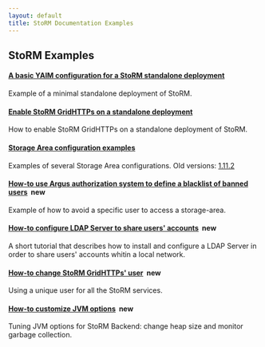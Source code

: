 ```yaml
---
layout: default
title: StoRM Documentation Examples
---
```


## StoRM Examples

#### [A basic YAIM configuration for a StoRM standalone deployment][example1] 
Example of a minimal standalone deployment of StoRM.

#### [Enable StoRM GridHTTPs on a standalone deployment][example2] 
How to enable StoRM GridHTTPs on a standalone deployment of StoRM.

#### [Storage Area configuration examples][example3] 
Examples of several Storage Area configurations.
Old versions: [1.11.2][example3old1]

#### [How-to use Argus authorization system to define a blacklist of banned users][example4] &nbsp;<span class="label label-success">new</span>
Example of how to avoid a specific user to access a storage-area.

#### [How-to configure LDAP Server to share users' accounts][example5] &nbsp;<span class="label label-success">new</span>
A short tutorial that describes how to install and configure a LDAP Server in order to share users' accounts whitin a local network.

#### [How-to change StoRM GridHTTPs' user][example6] &nbsp;<span class="label label-success">new</span>
Using a unique user for all the StoRM services.

#### [How-to customize JVM options][example7] &nbsp;<span class="label label-success">new</span>
Tuning JVM options for StoRM Backend: change heap size and monitor garbage collection.

[example1]: {{site.baseurl}}/documentation/examples/basic-storm-standalone-configuration/1.11.2/basic-storm-standalone-configuration.html
[example2]: {{site.baseurl}}/documentation/examples/enable-gridhttps-standalone-deployment/1.11.2/enable-gridhttps-standalone-deployment.html
[example3]: {{site.baseurl}}/documentation/examples/storage-area-configuration-examples/1.11.3/storage-area-configuration-examples.html
[example3old1]: {{site.baseurl}}/documentation/examples/storage-area-configuration-examples/1.11.2/storage-area-configuration-examples.html
[example4]: {{site.baseurl}}/documentation/examples/argus-ban-user-example/1.11.4/argus-ban-user-example.html
[example5]: {{site.baseurl}}/documentation/examples/how-to-share-users-openldap/1.11.4/how-to-share-users-openldap.html
[example6]: {{site.baseurl}}/documentation/examples/how-to-change-gridhttps-user/1.11.4/how-to-change-gridhttps-user.html
[example7]: {{site.baseurl}}/documentation/examples/how-to-customize-jvm-options/1.11.4/how-to-customize-jvm-options.html